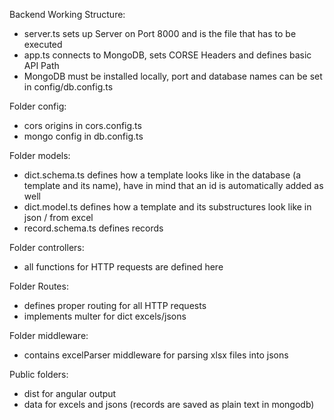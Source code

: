 Backend Working Structure:

- server.ts sets up Server on Port 8000 and is the file that has to be executed
- app.ts connects to MongoDB, sets CORSE Headers and defines basic API Path
- MongoDB must be installed locally, port and database names can be set in config/db.config.ts

Folder config:
- cors origins in cors.config.ts
- mongo config in db.config.ts

Folder models:

- dict.schema.ts defines how a template looks like in the database (a template and its name),
  have in mind that an id is automatically added as well
- dict.model.ts defines how a template and its substructures look like in json / from excel
- record.schema.ts defines records

Folder controllers:
- all functions for HTTP requests are defined here

Folder Routes:
- defines proper routing for all HTTP requests
- implements multer for dict excels/jsons

Folder middleware:
- contains excelParser middleware for parsing xlsx files into jsons

Public folders:
- dist for angular output
- data for excels and jsons (records are saved as plain text in mongodb)
